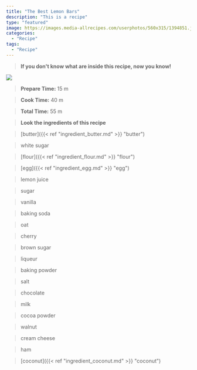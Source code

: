 ```yaml
---
title: "The Best Lemon Bars"
description: "This is a recipe"
type: "featured"
image: https://images.media-allrecipes.com/userphotos/560x315/1394851.jpg
categories: 
  - "Recipe"
tags: 
  - "Recipe"
---
```



>**If you don't know what are inside this recipe, now you know!**

![](../images/Recipes-Banner.jpg)
> **Prepare Time:** 15 m


> **Cook Time:** 40 m


> **Total Time:** 55 m

> **Look the ingredients of this recipe**

> [butter]({{< ref "ingredient_butter.md" >}} "butter")

> white sugar

> [flour]({{< ref "ingredient_flour.md" >}} "flour")

> [egg]({{< ref "ingredient_egg.md" >}} "egg")

> lemon juice

> sugar

> vanilla

> baking soda

> oat

> cherry

> brown sugar

> liqueur

> baking powder

> salt

> chocolate

> milk

> cocoa powder

> walnut

> cream cheese

> ham

> [coconut]({{< ref "ingredient_coconut.md" >}} "coconut")

